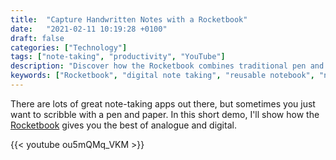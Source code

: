 ```yaml
---
title:  "Capture Handwritten Notes with a Rocketbook"
date:   "2021-02-11 10:19:28 +0100"
draft: false
categories: ["Technology"]
tags: ["note-taking", "productivity", "YouTube"]
description: "Discover how the Rocketbook combines traditional pen and paper note-taking with digital convenience. This demo shows how this reusable notebook bridges the gap between analogue writing and digital storage and organization."
keywords: ["Rocketbook", "digital note taking", "reusable notebook", "note taking apps", "hybrid note taking", "smart notebook", "analog digital", "paperless notes"]
---
```

There are lots of great note-taking apps out there, but sometimes you just want to scribble with a pen and paper. In this short demo, I'll show how the [Rocketbook](https://getrocketbook.co.uk) gives you the best of analogue and digital.

{{< youtube ou5mQMq_VKM >}} 